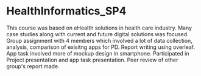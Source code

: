 # HealthInformatics_SP4
This course was based on eHealth solutions in health care industry. Many case studies along with current and future digital solutions was focused.
Group assignment with 4 members which involved a lot of data collection, analysis, comparison of exisitng apps for PD. Report writing using overleaf.
App task involved more of mockup design in smartphone.
Participated in Project presentation and app task presentation.
Peer review of other group's report made.
